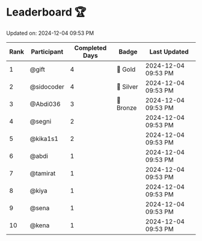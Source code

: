 # Leaderboard 🏆

Updated on: 2024-12-04 09:53 PM

| Rank | Participant       | Completed Days | Badge      | Last Updated         |
|------|-------------------|----------------|------------|----------------------|
| 1    | @gift             | 4              | 🏅 Gold     | 2024-12-04 09:53 PM |
| 2    | @sidocoder        | 4              | 🥈 Silver   | 2024-12-04 09:53 PM |
| 3    | @Abdi036          | 3              | 🥉 Bronze   | 2024-12-04 09:53 PM |
| 4    | @segni            | 2              |            | 2024-12-04 09:53 PM |
| 5    | @kika1s1          | 2              |            | 2024-12-04 09:53 PM |
| 6    | @abdi             | 1              |            | 2024-12-04 09:53 PM |
| 7    | @tamirat          | 1              |            | 2024-12-04 09:53 PM |
| 8    | @kiya             | 1              |            | 2024-12-04 09:53 PM |
| 9    | @sena             | 1              |            | 2024-12-04 09:53 PM |
| 10   | @kena             | 1              |            | 2024-12-04 09:53 PM |
